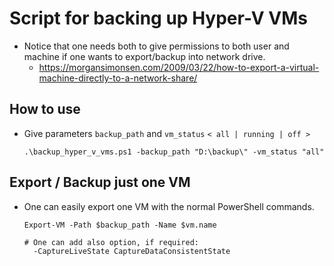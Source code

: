# Script for backing up Hyper-V VMs

* Notice that one needs both to give permissions to both user and machine if one wants to export/backup into network drive.
  * https://morgansimonsen.com/2009/03/22/how-to-export-a-virtual-machine-directly-to-a-network-share/

## How to use
* Give parameters `backup_path` and `vm_status`  `< all | running | off >`
    ~~~
    .\backup_hyper_v_vms.ps1 -backup_path "D:\backup\" -vm_status "all"
    ~~~

## Export / Backup just one VM
* One can easily export one VM with the normal PowerShell commands.
    ~~~
    Export-VM -Path $backup_path -Name $vm.name
    
    # One can add also option, if required:
      -CaptureLiveState CaptureDataConsistentState
    ~~~ 
